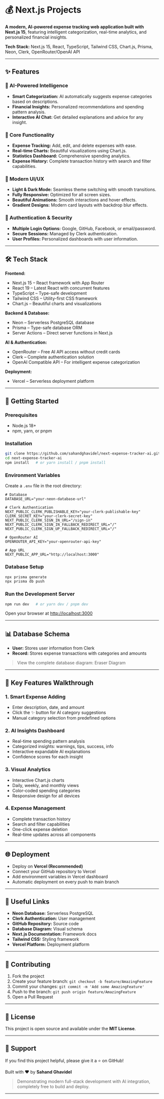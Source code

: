 

# 💰 Next.js Projects

**A modern, AI-powered expense tracking web application built with Next.js 15**, featuring intelligent categorization, real-time analytics, and personalized financial insights.

**Tech Stack:** Next.js 15, React, TypeScript, Tailwind CSS, Chart.js, Prisma, Neon, Clerk, OpenRouter/OpenAI API

---

## ✨ Features

### 🤖 AI-Powered Intelligence

* **Smart Categorization:** AI automatically suggests expense categories based on descriptions.
* **Financial Insights:** Personalized recommendations and spending pattern analysis.
* **Interactive AI Chat:** Get detailed explanations and advice for any insight.

### 💼 Core Functionality

* **Expense Tracking:** Add, edit, and delete expenses with ease.
* **Real-time Charts:** Beautiful visualizations using Chart.js.
* **Statistics Dashboard:** Comprehensive spending analytics.
* **Expense History:** Complete transaction history with search and filter capabilities.

### 🎨 Modern UI/UX

* **Light & Dark Mode:** Seamless theme switching with smooth transitions.
* **Fully Responsive:** Optimized for all screen sizes.
* **Beautiful Animations:** Smooth interactions and hover effects.
* **Gradient Designs:** Modern card layouts with backdrop blur effects.

### 🔐 Authentication & Security

* **Multiple Login Options:** Google, GitHub, Facebook, or email/password.
* **Secure Sessions:** Managed by Clerk authentication.
* **User Profiles:** Personalized dashboards with user information.

---

## 🛠️ Tech Stack

**Frontend:**

* Next.js 15 – React framework with App Router
* React 19 – Latest React with concurrent features
* TypeScript – Type-safe development
* Tailwind CSS – Utility-first CSS framework
* Chart.js – Beautiful charts and visualizations

**Backend & Database:**

* Neon – Serverless PostgreSQL database
* Prisma – Type-safe database ORM
* Server Actions – Direct server functions in Next.js

**AI & Authentication:**

* OpenRouter – Free AI API access without credit cards
* Clerk – Complete authentication solution
* OpenAI Compatible API – For intelligent expense categorization

**Deployment:**

* Vercel – Serverless deployment platform

---

## 🚀 Getting Started

### Prerequisites

* Node.js 18+
* npm, yarn, or pnpm

### Installation

```bash
git clone https://github.com/sahandghavidel/next-expense-tracker-ai.git
cd next-expense-tracker-ai
npm install   # or yarn install / pnpm install
```

### Environment Variables

Create a `.env` file in the root directory:

```env
# Database
DATABASE_URL="your-neon-database-url"

# Clerk Authentication
NEXT_PUBLIC_CLERK_PUBLISHABLE_KEY="your-clerk-publishable-key"
CLERK_SECRET_KEY="your-clerk-secret-key"
NEXT_PUBLIC_CLERK_SIGN_IN_URL="/sign-in"
NEXT_PUBLIC_CLERK_SIGN_IN_FALLBACK_REDIRECT_URL="/"
NEXT_PUBLIC_CLERK_SIGN_UP_FALLBACK_REDIRECT_URL="/"

# OpenRouter AI
OPENROUTER_API_KEY="your-openrouter-api-key"

# App URL
NEXT_PUBLIC_APP_URL="http://localhost:3000"
```

### Database Setup

```bash
npx prisma generate
npx prisma db push
```

### Run the Development Server

```bash
npm run dev   # or yarn dev / pnpm dev
```

Open your browser at [http://localhost:3000](http://localhost:3000)

---

## 📊 Database Schema

* **User:** Stores user information from Clerk
* **Record:** Stores expense transactions with categories and amounts

> View the complete database diagram: Eraser Diagram

---

## 🎯 Key Features Walkthrough

### 1. Smart Expense Adding

* Enter description, date, and amount
* Click the ✨ button for AI category suggestions
* Manual category selection from predefined options

### 2. AI Insights Dashboard

* Real-time spending pattern analysis
* Categorized insights: warnings, tips, success, info
* Interactive expandable AI explanations
* Confidence scores for each insight

### 3. Visual Analytics

* Interactive Chart.js charts
* Daily, weekly, and monthly views
* Color-coded spending categories
* Responsive design for all devices

### 4. Expense Management

* Complete transaction history
* Search and filter capabilities
* One-click expense deletion
* Real-time updates across all components

---

## 🌐 Deployment

* Deploy on **Vercel (Recommended)**
* Connect your GitHub repository to Vercel
* Add environment variables in Vercel dashboard
* Automatic deployment on every push to main branch

---

## 📎 Useful Links

* **Neon Database:** Serverless PostgreSQL
* **Clerk Authentication:** User management
* **GitHub Repository:** Source code
* **Database Diagram:** Visual schema
* **Next.js Documentation:** Framework docs
* **Tailwind CSS:** Styling framework
* **Vercel Platform:** Deployment platform

---

## 🤝 Contributing

1. Fork the project
2. Create your feature branch: `git checkout -b feature/AmazingFeature`
3. Commit your changes: `git commit -m 'Add some AmazingFeature'`
4. Push to the branch: `git push origin feature/AmazingFeature`
5. Open a Pull Request

---

## 📝 License

This project is open source and available under the **MIT License**.

---

## 💖 Support

If you find this project helpful, please give it a ⭐ on GitHub!

Built with ❤️ by **Sahand Ghavidel**

> Demonstrating modern full-stack development with AI integration, completely free to build and deploy.

---

